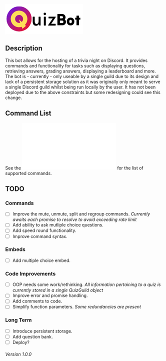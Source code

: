 ![QuizBot](/assets/images/full_logo.png)

## Description
This bot allows for the hosting of a trivia night on Discord. It provides commands and functionality for tasks such as displaying questions, retrieving answers, grading answers, displaying a leaderboard and more.
The bot is - currently - only useable by a single guild due to its design and lack of a persistent storage solution as it was originally only meant to serve a single Discord guild whilst being run locally by the user. It has not been deployed due to the above constraints but some redesigning could see this change.

## Command List
See the ![Command.pdf](/docs/Commands.pdf) for the list of supported commands.

## TODO
### Commands
- [ ] Improve the mute, unmute, split and regroup commands. *Currently awaits each promise to resolve to avoid exceeding rate limit*
- [ ] Add ability to ask mutliple choice questions.
- [ ] Add speed round functionality.
- [ ] Improve command syntax.

### Embeds
- [ ] Add multiple choice embed.

### Code Improvements
- [ ] OOP needs some work/rethinking. *All information pertaining to a quiz is currently stored in a single QuizGuild object*
- [ ] Improve error and promise handling.
- [ ] Add comments to code.
- [ ] Simplify function parameters. *Some redundancies are present*

### Long Term
- [ ] Introduce persistent storage.
- [ ] Add question bank.
- [ ] Deploy?

###### Version 1.0.0

